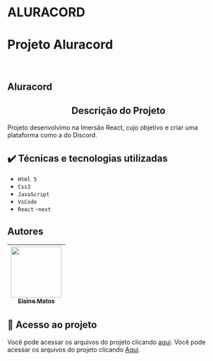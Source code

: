 # ALURACORD
<h1 aling="center">Projeto Aluracord</h1></br>
<h2 aling="center">Aluracord</h></br>



<h2 align="center"> Descrição do Projeto </h2>
<p>Projeto desenvolvimo na Imersão React, cujo objetivo e criar uma plataforma como a do Discord.
</p>

## ✔️ Técnicas e tecnologias utilizadas
- ``Html 5``
- ``Css3``
- ``JavaScript``
- ``VsCode``
- ``React``
-``next``

## Autores

| [<img src="https://avatars.githubusercontent.com/u/49289106?v=4" width=115><br><sub>Elaine Matos</sub>](https://github.com/elainematos) |  
| :---: | 

## 📁 Acesso ao projeto
Você pode acessar os arquivos do projeto clicando [aqui](https:/).
Você pode acessar os arquivos do projeto clicando [Aqui]( https://).
